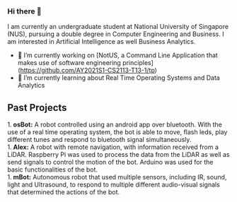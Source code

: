 ### Hi there 👋

<!--
**prachi2023/prachi2023** is a ✨ _special_ ✨ repository because its `README.md` (this file) appears on your GitHub profile.
-->
I am currently an undergraduate student at National University of Singapore (NUS), pursuing a double degree in Computer Engineering and Business. I am interested in Artificial Intelligence as well Business Analytics. 

- 🔭 I’m currently working on [NotUS, a Command Line Application that makes use of software engineering principles] (https://github.com/AY2021S1-CS2113-T13-1/tp)
- 🌱 I’m currently learning about Real Time Operating Systems and Data Analytics 
<!-- - 👯 I’m looking to collaborate on ...
Here are some ideas to get you started:
- 🤔 I’m looking for help with ...
- 💬 Ask me about ...
- 📫 How to reach me: 
- 😄 Pronouns: ...
- ⚡ Fun fact: ...
-->

## Past Projects 
1.<b> osBot:</b> A robot controlled using an android app over bluetooth. With the use of a real time operating system, the bot is able to move, flash leds, play different tunes and respond to bluetooth signal simultaneously. </br>
1.<b> Alex:</b> A robot with remote navigation, with information received from a LiDAR. Raspberry Pi was used to process the data from the LiDAR as well as send signals to control the motion of the bot. Arduino was used for the basic functionalities of the bot. </br>
1.<b> mBot:</b> Autonomous robot that used multiple sensors, including IR, sound, light and Ultrasound, to respond to multiple different audio-visual signals that determined the actions of the bot. 
